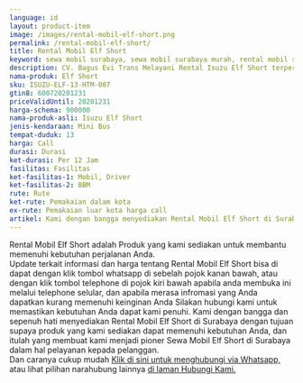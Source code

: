 ```yaml
---
language: id
layout: product-item
image: /images/rental-mobil-elf-short.png
permalink: /rental-mobil-elf-short/
title: Rental Mobil Elf Short
keyword: sewa mobil surabaya, sewa mobil surabaya murah, rental mobil surabaya, rental mobil surabaya murah, bagusevitrans, CV. Bagus Evi Trans, bagusevitrans.com, sewa mobil di surabaya, rental mobil di surabaya
description: CV. Bagus Evi Trans Melayani Rental Isuzu Elf Short terpercaya di Jawa timur Hubungi kami Call/WA di 081357754513
nama-produk: Elf Short
sku: ISUZU-ELF-13-HTM-007
gtin8: 600720201231
priceValidUntil: 20201231 
harga-schema: 900000
nama-produk-asli: Isuzu Elf Short
jenis-kendaraan: Mini Bus
tempat-duduk: 13
harga: Call
durasi: Durasi
ket-durasi: Per 12 Jam
fasilitas: Fasilitas
ket-fasilitas-1: Mobil, Driver
ket-fasilitas-2: BBM
rute: Rute
ket-rute: Pemakaian dalam kota
ex-rute: Pemakaian luar kota harga call
artikel: Kami dengan bangga menyediakan Rental Mobil Elf Short di Surabaya dengan tujuan supaya produk yang kami sediakan dapat memenuhi kebutuhan Anda, dan kami adalah pioner Sewa Mobil Elf Short di Surabaya yang menggunakan teknologi online serta dalam hal pelayanan kepada pelanggan.
---
```

Rental Mobil Elf Short adalah Produk yang kami sediakan untuk membantu memenuhi kebutuhan perjalanan Anda.<br>Update terkait informasi dan harga tentang Rental Mobil Elf Short bisa di dapat dengan klik tombol whatsapp di sebelah pojok kanan bawah, atau dengan klik tombol telephone di pojok kiri bawah apabila anda membuka ini melalui telephone selular, dan apabila merasa infromasi yang Anda dapatkan kurang memenuhi keinginan Anda Silakan hubungi kami untuk memastikan kebutuhan Anda dapat kami penuhi. Kami dengan bangga dan sepenuh hati menyediakan Rental Mobil Elf Short di Surabaya dengan tujuan supaya produk yang kami sediakan dapat memenuhi kebutuhan Anda, dan itulah yang membuat kami menjadi pioner Sewa Mobil Elf Short di Surabaya dalam hal pelayanan kepada pelanggan.<br>
Dan caranya cukup mudah <a href="https://web.whatsapp.com/send?phone=6281357754513&text=Hallo,%20CS%20bagusevitrans.com">Klik di sini untuk menghubungi via Whatsapp,</a> atau lihat pilihan narahubung lainnya <a href="/kontak-kami/">di laman Hubungi Kami.</a>